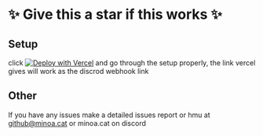 # ✨ Give this a star if this works ✨

## Setup
click [![Deploy with Vercel](https://vercel.com/button)](https://vercel.com/new/clone?repository-url=https%3A%2F%2Fgithub.com%2FM1noa%2Fdiscord-webhook-proxy&env=WEBHOOK_ID,WEBHOOK_CODE&envDescription=discord.com%2Fapi%2Fwebhooks%2F%7BTHIS%20IS%20THE%20ID!!%7D%2F%7BTHIS%20IS%20THE%20CODE!!!%7D&project-name=webhookproxy&repository-name=Webhook-Proxy) and go through the setup properly, the link vercel gives will work as the discrod webhook link


## Other
If you have any issues make a detailed issues report or hmu at github@minoa.cat or minoa.cat on discord
